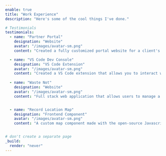 ```yaml
---
enable: true
title: "Work Experience"
description: "Here's some of the cool things I've done."

# Testimonials
testimonials:
  - name: "Partner Portal"
    designation: "Website"
    avatar: "/images/avatar-sm.png"
    content: "Created a fully customized portal website for a client's partners. This site gave users full access to interact with data on Salesforce without having to worry about the complexities of that platform."

  - name: "VS Code Dev Console"
    designation: "VS Code Extension"
    avatar: "/images/avatar-sm.png"
    content: "Created a VS Code extension that allows you to interact with your salesforce orgs without having to log in to them with your browser."
  
  - name: "Waste Not"
    designation: "Website"
    avatar: "/images/avatar-sm.png"
    content: "Full stack web application that allows users to manage a pantry of ingredients. Users can then search for recipes that use ingredients in their pantries."


  - name: "Record Location Map"
    designation: "Frontend Component"
    avatar: "/images/avatar-sm.png"
    content: "A custom map component made with the open-source Javascript package Leaflet.js. Packaged Salesforce component that is fully usable in any org without having to write any code."


# don't create a separate page
_build:
  render: "never"
---
```

